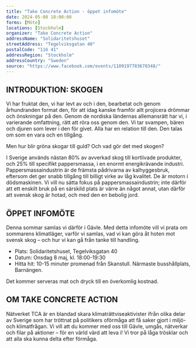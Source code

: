 ```yaml
---
title: "Take Concrete Action - öppet infomöte"
date: 2024-05-08 18:00:00
forms: [Möte]
locations: [Stockholm]
organizer: "Take Concrete Action"
addressName: "Solidaritetshuset"
streetAddress: "Tegelviksgatan 40"
postalCode: "116 41"
addressRegion: "Stockholm"
addressCountry: "Sweden"
source: "https://www.facebook.com/events/1109197783670348/"
---
```

## INTRODUKTION: SKOGEN

Vi har fruktat den, vi har levt av och i den, bearbetat och genom århundranden format den, för att idag kanske framför allt projicera drömmar och önskningar på den. Genom de nordiska ländernas allemansrätt har vi, i varierande omfattning, rätt att röra oss genom den. Vi tar svampen, bären och djuren som lever i den för givet. Alla har en relation till den. Den talas om som en vara och en tillgång.

Men hur blir gröna skogar till guld? Och vad gör det med skogen?

I Sverige används nästan 80% av avverkad skog till kortlivade produkter, och 25% till specifikt pappersmassa, i en enormt energikrävande industri. Pappersmassaindustrin är de främsta pådrivarna av kalhyggesbruk, eftersom det ger snabb tillgång till billigt virke av låg kvalitet. De är motorn i dödsmaskinen. Vi vill nu sätta fokus på pappersmassaindustrin; inte därför att ett enskilt bruk på en särskild plats är värre än något annat, utan därför att svensk skog är hotad, och med den en bebolig jord.

## ÖPPET INFOMÖTE

Denna sommar samlas vi därför i Gävle. Med detta infomöte vill vi prata om sommarens klimatläger, varför vi samlas, vad vi kan göra åt hoten mot svensk skog – och hur vi kan gå från tanke till handling.

- Plats: Solidaritetshuset, Tegelviksgatan 40
- Datum: Onsdag 8 maj, kl. 18:00-19:30
- Hitta hit: 10-15 minuter promenad från Skanstull. Närmaste busshållplats, Barnängen.

Det kommer serveras mat och dryck till en överkomlig kostnad.

## OM TAKE CONCRETE ACTION

Nätverket TCA är en blandad skara klimaträttviseaktivister ifrån olika delar av Sverige som har tröttnat på politikers oförmåga att få saker gjort i miljö- och klimatfrågan. Vi vill att du kommer med oss till Gävle, umgås, nätverkar och filar på aktioner – för en värld värd att leva i! Vi tror på låga trösklar och att alla ska kunna delta efter förmåga.